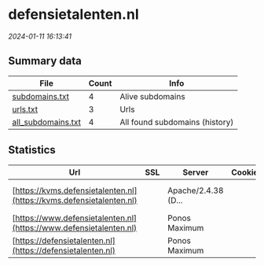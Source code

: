 # defensietalenten.nl
*2024-01-11 16:13:41*
## Summary data
| File       | Count | Info |
|------------|-------|------|
|[subdomains.txt](/data/defensietalenten.nl/subdomains.txt)|4|Alive subdomains|
|[urls.txt](/data/defensietalenten.nl/urls.txt)|3|Urls|
|[all_subdomains.txt](/data/defensietalenten.nl/all_subdomains.txt)|4|All found subdomains (history)|
## Statistics
| Url | SSL | Server | Cookie | HSTS | CSP | XFO | XXP | RP | Tech |Title |
|------------|-------|------|------|------|------|------|------|------|------|------|
|[https://kvms.defensietalenten.nl](https://kvms.defensietalenten.nl)| |Apache/2.4.38 (D...| | | | | |:white_check_mark: |Apache HTTP Serv...||
|[https://www.defensietalenten.nl](https://www.defensietalenten.nl)| |Ponos Maximum| |:white_check_mark: |:warning: |:white_check_mark: |:white_check_mark: |:white_check_mark: |HSTS||
|[https://defensietalenten.nl](https://defensietalenten.nl)| |Ponos Maximum| |:white_check_mark: |:warning: |:white_check_mark: |:white_check_mark: |:white_check_mark: |HSTS|Home - Defensie...|